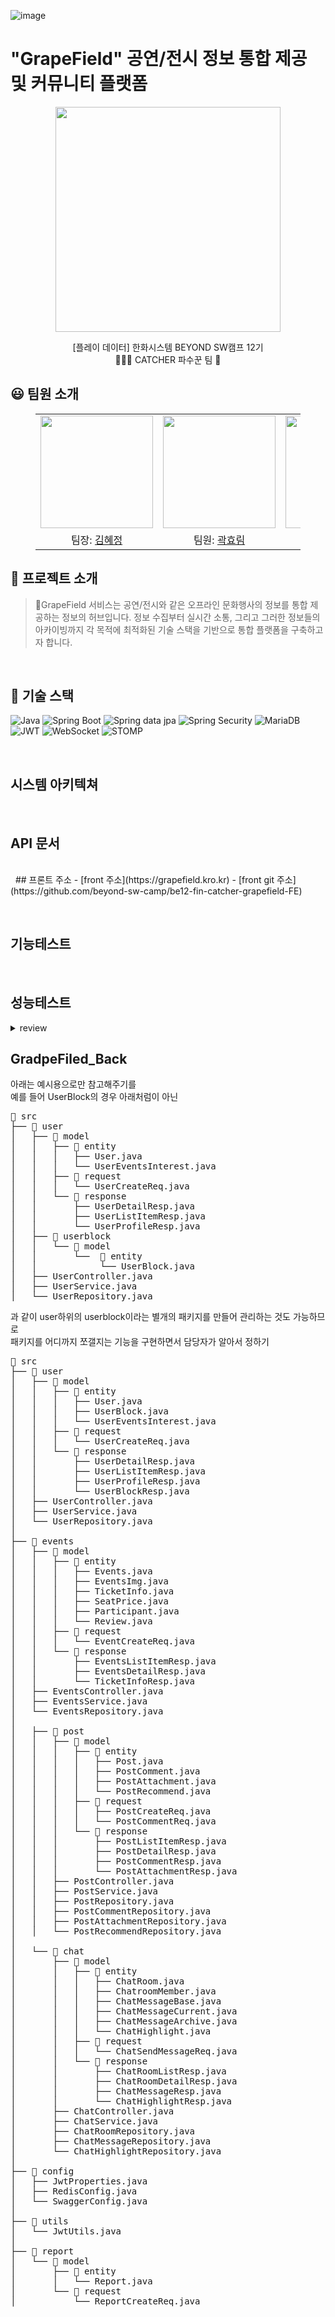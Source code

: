 

![image]()

# "GrapeField" 공연/전시 정보 통합 제공 및 커뮤니티 플랫폼
<p align="middle" style="margin: 0; padding: 0;">
  <img width="360px" src="https://github.com/user-attachments/assets/dc348de4-aecb-4ce0-816e-08062ab7ed74">
</p>

<p align="middle">
[플레이 데이터] 한화시스템 BEYOND SW캠프 12기
<br>🧑🏻‍🌾 CATCHER 파수꾼 팀 🍇
</p>

## 😃 팀원 소개

<figure>
    <table>
      <tr>
        <td align="center"><img src="" width="180px"/></td>
        <td align="center"><img src="" width="180px"/></td>
        <td align="center"><img src="" width="180px"/></td>
	    <td align="center"><img src="" width="180px"/></td>
      </tr>
      <tr>
        <td align="center">팀장: <a href="https://github.com/bdt6246">김혜정</a></td>
        <td align="center">팀원: <a href="https://github.com/daydeiday">곽효림</a></td>
        <td align="center">팀원: <a href="https://github.com/s00ya" >정지수</a></td>
        <td align="center">: <a href="https://github.com/J0a0J">김지원</a></a></td>
      </tr>
    </table>
</figure>

## 📝 프로젝트 소개


> 🍇GrapeField 서비스는 공연/전시와 같은 오프라인 문화행사의 정보를 통합 제공하는 정보의 허브입니다.
 정보 수집부터 실시간 소통, 그리고 그러한 정보들의 아카이빙까지
각 목적에 최적화된 기술 스택을 기반으로 통합 플랫폼을 구축하고자 합니다.


&nbsp;

## 🔧 기술 스택
![Java](https://img.shields.io/badge/java-%23ED8B00.svg?style=for-the-badge&logo=openjdk&logoColor=white)
![Spring Boot](https://img.shields.io/badge/Spring%20Boot-6DB33F?style=for-the-badge&logo=Spring%20Boot&logoColor=white)
![Spring data jpa](https://img.shields.io/badge/Spring%20data%20jpa-6DB33F?style=for-the-badge&logo=Spring%20Boot&logoColor=white)
![Spring Security](https://img.shields.io/badge/Spring%20Security-6DB33F?style=for-the-badge&logo=Spring%20Security&logoColor=white)
![MariaDB](https://img.shields.io/badge/MariaDB-003545?style=for-the-badge&logo=mariadb&logoColor=white)
![JWT](https://img.shields.io/badge/JWT-black?style=for-the-badge&logo=JSON%20web%20tokens)
![WebSocket](https://img.shields.io/badge/WebSocket-0084FF?style=for-the-badge&logo=websocket&logoColor=white)
![STOMP](https://img.shields.io/badge/STOMP-6A1B9A?style=for-the-badge&logo=apachekafka&logoColor=white)


&nbsp;
## 시스템 아키텍쳐

&nbsp;

## API 문서

<br>
&nbsp;
## 프론트 주소
- [front 주소](https://grapefield.kro.kr)
- [front git 주소](https://github.com/beyond-sw-camp/be12-fin-catcher-grapefield-FE)


&nbsp;
## 기능테스트




&nbsp;

## 성능테스트
<details>
<summary> review </summary>

### 개선 된 쿼리


-
### 개선 전 성능


### 개선 후 성능


</details>




## GradpeFiled_Back
아래는 예시용으로만 참고해주기를    
예를 들어 UserBlock의 경우 아래처럼이 아닌
<pre>
📁 src  
├── 📁 user  
│   ├── 📁 model  
│   │   ├── 📁 entity  
│   │   │   ├── User.java  
│   │   │   └── UserEventsInterest.java  
│   │   ├── 📁 request  
│   │   │   └── UserCreateReq.java  
│   │   └── 📁 response  
│   │       ├── UserDetailResp.java  
│   │       ├── UserListItemResp.java  
│   │       └── UserProfileResp.java  
│   ├── 📁 userblock   
│   │   └── 📁 model    
│   │       └──  📁 entity  
│   │            └── UserBlock.java  
│   ├── UserController.java  
│   ├── UserService.java  
│   └── UserRepository.java  
</pre>
과 같이 user하위의 userblock이라는 별개의 패키지를 만들어 관리하는 것도 가능하므로    
패키지를 어디까지 쪼갤지는 기능을 구현하면서 담당자가 알아서 정하기

<pre>
📁 src  
├── 📁 user  
│   ├── 📁 model  
│   │   ├── 📁 entity  
│   │   │   ├── User.java  
│   │   │   ├── UserBlock.java  
│   │   │   └── UserEventsInterest.java  
│   │   ├── 📁 request  
│   │   │   └── UserCreateReq.java  
│   │   └── 📁 response  
│   │       ├── UserDetailResp.java  
│   │       ├── UserListItemResp.java  
│   │       ├── UserProfileResp.java  
│   │       └── UserBlockResp.java  
│   ├── UserController.java  
│   ├── UserService.java  
│   └── UserRepository.java  
│  
├── 📁 events  
│   ├── 📁 model  
│   │   ├── 📁 entity  
│   │   │   ├── Events.java  
│   │   │   ├── EventsImg.java  
│   │   │   ├── TicketInfo.java  
│   │   │   ├── SeatPrice.java  
│   │   │   ├── Participant.java  
│   │   │   └── Review.java  
│   │   ├── 📁 request  
│   │   │   └── EventCreateReq.java  
│   │   └── 📁 response  
│   │       ├── EventsListItemResp.java  
│   │       ├── EventsDetailResp.java  
│   │       └── TicketInfoResp.java  
│   ├── EventsController.java  
│   ├── EventsService.java  
│   └── EventsRepository.java  
│  
│   ├── 📁 post  
│   │   ├── 📁 model  
│   │   │   ├── 📁 entity  
│   │   │   │   ├── Post.java  
│   │   │   │   ├── PostComment.java  
│   │   │   │   ├── PostAttachment.java  
│   │   │   │   └── PostRecommend.java  
│   │   │   ├── 📁 request  
│   │   │   │   ├── PostCreateReq.java  
│   │   │   │   └── PostCommentReq.java  
│   │   │   └── 📁 response  
│   │   │       ├── PostListItemResp.java  
│   │   │       ├── PostDetailResp.java  
│   │   │       ├── PostCommentResp.java  
│   │   │       └── PostAttachmentResp.java  
│   │   ├── PostController.java  
│   │   ├── PostService.java  
│   │   ├── PostRepository.java  
│   │   ├── PostCommentRepository.java  
│   │   ├── PostAttachmentRepository.java  
│   │   └── PostRecommendRepository.java  
│  
│   └── 📁 chat  
│       ├── 📁 model  
│       │   ├── 📁 entity  
│       │   │   ├── ChatRoom.java  
│       │   │   ├── ChatroomMember.java  
│       │   │   ├── ChatMessageBase.java  
│       │   │   ├── ChatMessageCurrent.java  
│       │   │   ├── ChatMessageArchive.java  
│       │   │   └── ChatHighlight.java  
│       │   ├── 📁 request  
│       │   │   └── ChatSendMessageReq.java  
│       │   └── 📁 response  
│       │       ├── ChatRoomListResp.java  
│       │       ├── ChatRoomDetailResp.java  
│       │       ├── ChatMessageResp.java  
│       │       └── ChatHighlightResp.java  
│       ├── ChatController.java  
│       ├── ChatService.java  
│       ├── ChatRoomRepository.java  
│       ├── ChatMessageRepository.java  
│       └── ChatHighlightRepository.java  
│  
├── 📁 config  
│   ├── JwtProperties.java  
│   ├── RedisConfig.java  
│   └── SwaggerConfig.java  
│  
├── 📁 utils  
│   └── JwtUtils.java  
│  
├── 📁 report  
│   └── 📁 model  
│       ├── 📁 entity  
│       │   └── Report.java  
│       └── 📁 request  
│           └── ReportCreateReq.java  

</pre>

